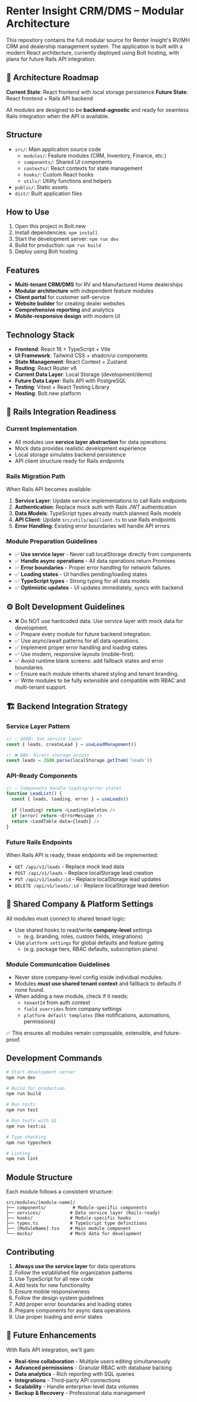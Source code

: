 # Renter Insight CRM/DMS – Modular Architecture

This repository contains the full modular source for Renter Insight's RV/MH CRM and dealership management system. The application is built with a modern React architecture, currently deployed using Bolt hosting, with plans for future Rails API integration.

## 🚀 Architecture Roadmap

**Current State**: React frontend with local storage persistence
**Future State**: React frontend + Rails API backend

All modules are designed to be **backend-agnostic** and ready for seamless Rails integration when the API is available.

## Structure

- `src/`: Main application source code
  - `modules/`: Feature modules (CRM, Inventory, Finance, etc.)
  - `components/`: Shared UI components
  - `contexts/`: React contexts for state management
  - `hooks/`: Custom React hooks
  - `utils/`: Utility functions and helpers
- `public/`: Static assets
- `dist/`: Built application files

## How to Use

1. Open this project in Bolt.new
2. Install dependencies: `npm install`
3. Start the development server: `npm run dev`
4. Build for production: `npm run build`
5. Deploy using Bolt hosting

## Features

- **Multi-tenant CRM/DMS** for RV and Manufactured Home dealerships
- **Modular architecture** with independent feature modules
- **Client portal** for customer self-service
- **Website builder** for creating dealer websites
- **Comprehensive reporting** and analytics
- **Mobile-responsive design** with modern UI

## Technology Stack

- **Frontend**: React 18 + TypeScript + Vite
- **UI Framework**: Tailwind CSS + shadcn/ui components
- **State Management**: React Context + Zustand
- **Routing**: React Router v6
- **Current Data Layer**: Local Storage (development/demo)
- **Future Data Layer**: Rails API with PostgreSQL
- **Testing**: Vitest + React Testing Library
- **Hosting**: Bolt.new platform

## 🔄 Rails Integration Readiness

### Current Implementation
- All modules use **service layer abstraction** for data operations
- Mock data provides realistic development experience
- Local storage simulates backend persistence
- API client structure ready for Rails endpoints

### Rails Migration Path
When Rails API becomes available:
1. **Service Layer**: Update service implementations to call Rails endpoints
2. **Authentication**: Replace mock auth with Rails JWT authentication
3. **Data Models**: TypeScript types already match planned Rails models
4. **API Client**: Update `src/utils/apiClient.ts` to use Rails endpoints
5. **Error Handling**: Existing error boundaries will handle API errors

### Module Preparation Guidelines
- ✅ **Use service layer** - Never call localStorage directly from components
- ✅ **Handle async operations** - All data operations return Promises
- ✅ **Error boundaries** - Proper error handling for network failures
- ✅ **Loading states** - UI handles pending/loading states
- ✅ **TypeScript types** - Strong typing for all data models
- ✅ **Optimistic updates** - UI updates immediately, syncs with backend

## ⚙️ Bolt Development Guidelines

- ❌ Do NOT use hardcoded data. Use service layer with mock data for development.
- ✅ Prepare every module for future backend integration.
- ✅ Use async/await patterns for all data operations.
- ✅ Implement proper error handling and loading states.
- ✅ Use modern, responsive layouts (mobile-first).
- ✅ Avoid runtime blank screens: add fallback states and error boundaries.
- ✅ Ensure each module inherits shared styling and tenant branding.
- ✅ Write modules to be fully extensible and compatible with RBAC and multi-tenant support.

## 🏗️ Backend Integration Strategy

### Service Layer Pattern
```typescript
// ✅ GOOD: Use service layer
const { leads, createLead } = useLeadManagement()

// ❌ BAD: Direct storage access
const leads = JSON.parse(localStorage.getItem('leads'))
```

### API-Ready Components
```typescript
// ✅ Components handle loading/error states
function LeadList() {
  const { leads, loading, error } = useLeads()
  
  if (loading) return <LoadingSkeleton />
  if (error) return <ErrorMessage />
  return <LeadTable data={leads} />
}
```

### Future Rails Endpoints
When Rails API is ready, these endpoints will be implemented:
- `GET /api/v1/leads` - Replace mock lead data
- `POST /api/v1/leads` - Replace localStorage lead creation
- `PUT /api/v1/leads/:id` - Replace localStorage lead updates
- `DELETE /api/v1/leads/:id` - Replace localStorage lead deletion

## 🧩 Shared Company & Platform Settings

All modules must connect to shared tenant logic:

- Use shared hooks to read/write **company-level** settings
  - (e.g. branding, roles, custom fields, integrations)
- Use `platform settings` for global defaults and feature gating
  - (e.g. package tiers, RBAC defaults, subscription plans)

### Module Communication Guidelines

- Never store company-level config inside individual modules.
- Modules **must use shared tenant context** and fallback to defaults if none found.
- When adding a new module, check if it needs:
  - `tenantId` from auth context
  - `field overrides` from company settings
  - `platform default templates` (like notifications, automations, permissions)

✅ This ensures all modules remain composable, extensible, and future-proof.

## Development Commands

```bash
# Start development server
npm run dev

# Build for production
npm run build

# Run tests
npm run test

# Run tests with UI
npm run test:ui

# Type checking
npm run typecheck

# Linting
npm run lint
```

## Module Structure

Each module follows a consistent structure:

```
src/modules/[module-name]/
├── components/          # Module-specific components
├── services/           # Data service layer (Rails-ready)
├── hooks/              # Module-specific hooks
├── types.ts            # TypeScript type definitions
├── [ModuleName].tsx    # Main module component
└── mocks/              # Mock data for development
```

## Contributing

1. **Always use the service layer** for data operations
1. Follow the established file organization patterns
2. Use TypeScript for all new code
3. Add tests for new functionality
4. Ensure mobile responsiveness
5. Follow the design system guidelines
6. Add proper error boundaries and loading states
7. Prepare components for async data operations
8. Use proper loading and error states

## 🔮 Future Enhancements

With Rails API integration, we'll gain:
- **Real-time collaboration** - Multiple users editing simultaneously
- **Advanced permissions** - Granular RBAC with database backing
- **Data analytics** - Rich reporting with SQL queries
- **Integrations** - Third-party API connections
- **Scalability** - Handle enterprise-level data volumes
- **Backup & Recovery** - Professional data management